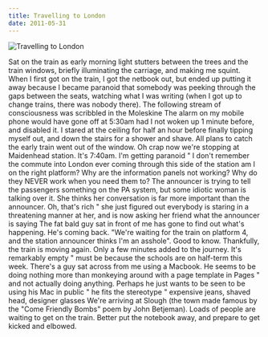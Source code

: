```yaml
---
title: Travelling to London
date: 2011-05-31
---
```


![Travelling to London](https://source.unsplash.com/s9CC2SKySJM/1600x900)

Sat on the train as early morning light stutters between the trees and the train windows, briefly illuminating the carriage, and making me squint. When I first got on the train, I got the netbook out, but ended up putting it away because I became paranoid that somebody was peeking through the gaps between the seats, watching what I was writing (when I got up to change trains, there was nobody there). The following stream of consciousness was scribbled in the Moleskine The alarm on my mobile phone would have gone off at 5:30am had I not woken up 1 minute before, and disabled it. I stared at the ceiling for half an hour before finally tipping myself out, and down the stairs for a shower and shave. All plans to catch the early train went out of the window. Oh crap now we're stopping at Maidenhead station. It's 7:40am. I'm getting paranoid " I don't remember the commute into London ever coming through this side of the station am I on the right platform? Why are the information panels not working? Why do they NEVER work when you need them to? The announcer is trying to tell the passengers something on the PA system, but some idiotic woman is talking over it. She thinks her conversation is far more important than the announcer. Oh, that's rich " she just figured out everybody is staring in a threatening manner at her, and is now asking her friend what the announcer is saying The fat bald guy sat in front of me has gone to find out what's happening. He's coming back. "We're waiting for the train on platform 4, and the station announcer thinks I'm an asshole". Good to know. Thankfully, the train is moving again. Only a few minutes added to the journey. It's remarkably empty " must be because the schools are on half-term this week. There's a guy sat across from me using a Macbook. He seems to be doing nothing more than monkeying around with a page template in Pages " and not actually doing anything. Perhaps he just wants to be seen to be using his Mac in public " he fits the stereotype " expensive jeans, shaved head, designer glasses We're arriving at Slough (the town made famous by the "Come Friendly Bombs" poem by John Betjeman). Loads of people are waiting to get on the train. Better put the notebook away, and prepare to get kicked and elbowed.